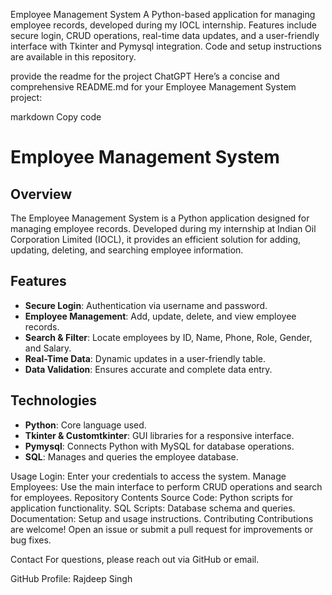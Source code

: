 
Employee Management System
A Python-based application for managing employee records, developed during my IOCL internship. Features include secure login, CRUD operations, real-time data updates, and a user-friendly interface with Tkinter and Pymysql integration. Code and setup instructions are available in this repository.





provide the readme for the project
ChatGPT
Here’s a concise and comprehensive README.md for your Employee Management System project:

markdown
Copy code
# Employee Management System

## Overview
The Employee Management System is a Python application designed for managing employee records. Developed during my internship at Indian Oil Corporation Limited (IOCL), it provides an efficient solution for adding, updating, deleting, and searching employee information.

## Features
- **Secure Login**: Authentication via username and password.
- **Employee Management**: Add, update, delete, and view employee records.
- **Search & Filter**: Locate employees by ID, Name, Phone, Role, Gender, and Salary.
- **Real-Time Data**: Dynamic updates in a user-friendly table.
- **Data Validation**: Ensures accurate and complete data entry.

## Technologies
- **Python**: Core language used.
- **Tkinter & Customtkinter**: GUI libraries for a responsive interface.
- **Pymysql**: Connects Python with MySQL for database operations.
- **SQL**: Manages and queries the employee database.


Usage
Login: Enter your credentials to access the system.
Manage Employees: Use the main interface to perform CRUD operations and search for employees.
Repository Contents
Source Code: Python scripts for application functionality.
SQL Scripts: Database schema and queries.
Documentation: Setup and usage instructions.
Contributing
Contributions are welcome! Open an issue or submit a pull request for improvements or bug fixes.

Contact
For questions, please reach out via GitHub or email.

GitHub Profile: Rajdeep Singh
